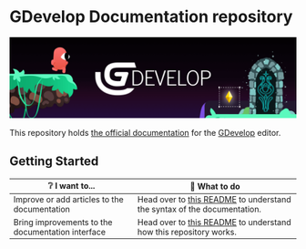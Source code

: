 # GDevelop Documentation repository

![GDevelop logo](https://raw.githubusercontent.com/4ian/GDevelop/master/newIDE/GDevelop%20banner.png)

This repository holds [the official documentation](https://wiki.gdevelop.io) for the [GDevelop](https://gdevelop.io) editor.

## Getting Started

| ❔ I want to...                                   | 🚀 What to do                                                                          |
| ------------------------------------------------- | -------------------------------------------------------------------------------------- |
| Improve or add articles to the documentation      | Head over to [this README](./SYNTAX.md) to understand the syntax of the documentation. |
| Bring improvements to the documentation interface | Head over to [this README](./CONTRIBUTE.md) to understand how this repository works.   |
